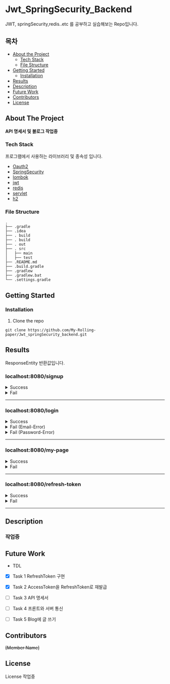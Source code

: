 

# Jwt_SpringSecurity_Backend
JWT, springSecurity,redis..etc 를 공부하고 실습해보는 Repo입니다.


<!-- TABLE OF CONTENTS -->
## 목차

* [About the Project](#about-the-project)
  * [Tech Stack](#tech-stack)
  * [File Structure](#file-structure)
* [Getting Started](#getting-started)
  * [Installation](#installation)
* [Results](#results)
* [Description](#description)
* [Future Work](#future-work)
* [Contributors](#contributors)
* [License](#license)


<!-- ABOUT THE PROJECT -->
## About The Project
**API 명세서 및 블로그 작업중**

### Tech Stack
프로그램에서 사용하는 라이브러리 및 종속성 입니다. 
* [Oauth2](https://oauth.net/2/)
* [SpringSecurity](https://docs.spring.io/spring-security/reference/index.html)
* [lombok](https://projectlombok.org/setup/)
* [jwt](https://jwt.io/)
* [redis](https://redis.io/) 
* [servlet](https://www.ros.org/) 
* [h2](https://www.h2database.com/html/main.html)

### File Structure
    .
    ├── .gradle                
    ├── .idea                  
    ├── . build                
    ├── . build               
    ├── . out                   
    ├── . src                   
    │   ├── main                
    │   ├── test               
    ├── .README.md             
    ├── .build.gradle           
    ├── .gradlew               
    ├── .gradlew.bat         
    └── .settings.gradle     
    

<!-- GETTING STARTED -->
## Getting Started

### Installation
1. Clone the repo
```
git clone https://github.com/My-Rolling-paper/Jwt_springSecurity_backend.git
```

<!-- RESULTS -->
## Results
ResponseEntity 반환값입니다. 
### localhost:8080/signup

<details>
    <summary> Success </summary>
 
**RequestBody**
```
{
    "email":"kevin0928@naver.com",
    "name" : "kevin",
    "password" : "1234"
}
```
**ResponseBody**
```
{
    "code": 200,
    "message": "회원 가입 성공",
    "data": {
        "id": 1,
        "name": null,
        "email": "kevin0928@naver.com",
        "roles": [
            "ROLE_USER"
        ],
        "enabled": true,
        "password": "$2a$10$zedB.8n3nTeGDm/AOr6gUOw2y.29IbPM4QfteJHsosriKPJUwCMH2",
        "username": "kevin0928@naver.com",
        "authorities": [
            {
                "authority": "ROLE_USER"
            }
        ],
        "accountNonExpired": true,
        "credentialsNonExpired": true,
        "accountNonLocked": true
    }
}
```
</details>


<details>
    <summary> Fail </summary>
 
**RequestBody**
```
{
    "email":"kevin0928@naver.com", -> 중복된 이메일 
    "name" : "kevin",
    "password" : "1234"
}
```
**ResponseBody**
```
{
    "code": 400,
    "message": "이미 사용 중인 이메일입니다.",
    "data": null
}
```
</details>

---
### localhost:8080/login

<details>
    <summary> Success </summary>
 
**RequestBody**
```
{
    "email":"kevin0928@naver.com",
    "password" : "1234"
}
```
**ResponseBody**
```
{
    "code": 200,
    "message": "로그인 성공",
    "token": "eyJhbGciOiJIUzI1NiJ9.eyJzdWIiOiJrZXZpbjA5MjhAbmF2ZXIuY29tIiwicm9sZXMiOlsiUk9MRV9VU0VSIl0sIkFVVEhPUklUSUVTX0tFWSI6WyJST0xFX1VTRVIiXSwiaWF0IjoxNjg0MzA4OTQzLCJleHAiOjE2ODQzMTI1NDN9.j7kc9oXi87ET4yH9X2pmOhSwIMu391S3zmYE3e7T-qU"
}
```
</details>


<details>
    <summary> Fail (Email-Error) </summary>
 
**RequestBody**
```
{
    "email":"kevin0928@nver.com", -> 틀린 이메일
    "password" : "1234"
}
```
**ResponseBody**
```
{
    "code": 400,
    "message": "이메일을 잘못 입력하셨습니다.",
    "token": null
}
```
</details>

<details>
    <summary> Fail (Password-Error) </summary>
 
**RequestBody**
```
{
    "email":"kevin0928@nver.com", 
    "password" : "1234" -> 틀린 비밀번호 
}
```
**ResponseBody**
```
{
    "code": 400,
    "message": "비밀번호를 잘못 입력하셨습니다.",
    "token": null
}
```
</details>

---
### localhost:8080/my-page

<details>
    <summary> Success </summary>
 
**Authentication HttpServletRequest**
**ResponseBody**
```
{
    "code": 200,
    "message": "회원 인증 성공",
    "token": "eyJhbGciOiJIUzI1NiJ9.eyJzdWIiOiJrZXZpbjA5MjhAbmF2ZXIuY29tIiwicm9sZXMiOlsiUk9MRV9VU0VSIl0sIkFVVEhPUklUSUVTX0tFWSI6WyJST0xFX1VTRVIiXSwiaWF0IjoxNjg0MzA4OTQzLCJleHAiOjE2ODQzMTI1NDN9.j7kc9oXi87ET4yH9X2pmOhSwIMu391S3zmYE3e7T-qU"
}
```
</details>

<details>
    <summary> Fail </summary>
 
**Non-authentication HttpServletRequest**
**ResponseBody**
```
{
    "code": 401,
    "message": "회원 인증 실패",
    "token": null
}
```
</details>

---
### localhost:8080/refresh-token

<details>
    <summary> Success </summary>
 
**member has a refresh token**
**RequestBody**
```
{

    "refreshToken":"eyJhbGciOiJIUzI1NiJ9.eyJzdWIiOiJrZXZpbjA5MjhAbmF2ZXIuY29tIiwicm9sZXMiOlsiUk9MRV9VU0VSIl0sIkFVVEhPUklUSUVTX0tFWSI6WyJST0xFX1VTRVIiXSwiaWF0IjoxNjg0MzA5MzY5LCJleHAiOjE2ODQ1MjUzNjl9.g34oe9qIMlU-mA4Obosr2LioezBwoKXMc9OPhM00GpM"
}
```
**ResponseBody**
```
{
    "code": 200,
    "message": "토큰 재발급 성공",
    "accessToken": "eyJhbGciOiJIUzI1NiJ9.eyJzdWIiOiJrZXZpbjA5MjhAbmF2ZXIuY29tIiwicm9sZXMiOlsiUk9MRV9VU0VSIl0sIkFVVEhPUklUSUVTX0tFWSI6WyJST0xFX1VTRVIiXSwiaWF0IjoxNjg0MzA5Mzg4LCJleHAiOjE2ODQzMTI5ODh9.oIM572DqIUTWY3FLWEs9OfRrQZqXExvO0aBu2CoiW7U",
    "refreshToken": "eyJhbGciOiJIUzI1NiJ9.eyJzdWIiOiJrZXZpbjA5MjhAbmF2ZXIuY29tIiwicm9sZXMiOlsiUk9MRV9VU0VSIl0sIkFVVEhPUklUSUVTX0tFWSI6WyJST0xFX1VTRVIiXSwiaWF0IjoxNjg0MzA5MzY5LCJleHAiOjE2ODQ1MjUzNjl9.g34oe9qIMlU-mA4Obosr2LioezBwoKXMc9OPhM00GpM"
}
```
</details>

<details>
    <summary> Fail </summary>
 
**Member does not have a refresh token**
**RequestBody**
```
{

    "refreshToken":""
}
```
**ResponseBody**
```
{
    "timestamp": "2023-05-17T07:47:39.382+00:00",
    "status": 500,
    "error": "Internal Server Error",
    "path": "/refresh-token"
}
```
</details>

---
<!-- Description -->
## Description
### 작업중

<!-- FUTURE WORK -->
## Future Work
* TDL
- [x] Task 1 RefreshToken 구현
- [x] Task 2 AccessToken을 RefreshToken로 재발급
- [ ] Task 3 API 명세서
- [ ] Task 4 프론트와 서버 통신
- [ ] Task 5 Blog에 글 쓰기



<!-- CONTRIBUTORS -->
## Contributors
~~[Member Name]~~




<!-- LICENSE -->
## License
License 작업중 
